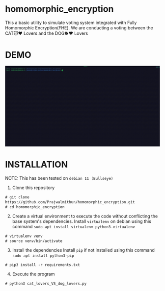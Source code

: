# homomorphic_encryption
This a basic utility to simulate voting system integrated with Fully Homomorphic Encryption(FHE). We are conducting a voting between the CAT🐱❤️ Lovers and the DOG🐕❤️ Lovers

# DEMO
![Project working](images/cats_dogs_homomorphic_encryption.gif)

# INSTALLATION
NOTE: This has been tested on `debian 11 (Bullseye)`

1. Clone this repository

```
# git clone https://github.com/Prajwalmithun/homomorphic_encryption.git
# cd homomorphic_encryption
```

2. Create a virtual environment to execute the code without conflicting the base system's dependencies. 
Install `virtualenv` on debian using this command `sudo apt install virtualenv python3-virtualenv` 

```
# virtualenv venv
# source venv/bin/activate
```

3. Install the dependencies 
Install `pip` if not installed using this command `sudo apt install python3-pip`

```
# pip3 install -r requirements.txt
```

4. Execute the program

```
# python3 cat_lovers_VS_dog_lovers.py
```

